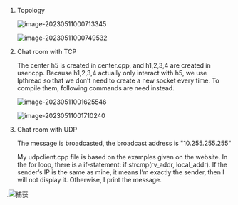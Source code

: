 1. Topology

   ![image-20230511000713345](C:\Users\Administrator\AppData\Roaming\Typora\typora-user-images\image-20230511000713345.png)

   ![image-20230511000749532](C:\Users\Administrator\AppData\Roaming\Typora\typora-user-images\image-20230511000749532.png)

2. Chat room with TCP

   The center h5 is created in center.cpp, and h1,2,3,4 are created in user.cpp.  Because h1,2,3,4 actually only interact with h5, we use lpthread so that we don't need to create a new socket every time. To compile them, following commands are need instead. 

   ![image-20230511001625546](C:\Users\Administrator\AppData\Roaming\Typora\typora-user-images\image-20230511001625546.png)

   ![image-20230511001710240](C:\Users\Administrator\AppData\Roaming\Typora\typora-user-images\image-20230511001710240.png)

3. Chat room with UDP

   The message is broadcasted, the broadcast address is "10.255.255.255" 
   
   My udpclient.cpp file is based on the examples given on the website. In the for loop, there is a if-statement: if strcmp(rv_addr, local_addr). If the sender’s IP is the same as mine, it means I’m exactly the sender, then I will not display it. Otherwise, I print the message. 

.![捕获](F:\计网\lab3\捕获.PNG)